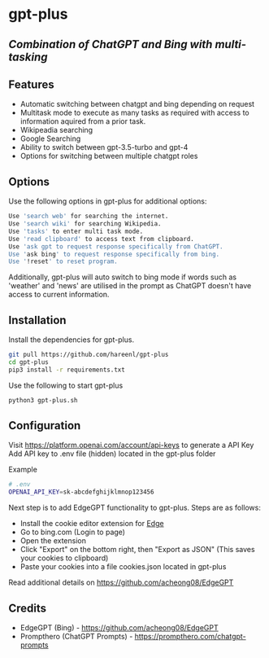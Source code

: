 # gpt-plus
## _Combination of ChatGPT and Bing with multi-tasking_


## Features

- Automatic switching between chatgpt and bing depending on request
- Multitask mode to execute as many tasks as required with access to information aquired from a prior task.
- Wikipeadia searching 
- Google Searching
- Ability to switch between gpt-3.5-turbo and gpt-4
- Options for switching between multiple chatgpt roles

## Options
Use the following options in gpt-plus for additional options:
```sh
Use 'search web' for searching the internet.
Use 'search wiki' for searching Wikipedia.
Use 'tasks' to enter multi task mode.
Use 'read clipboard' to access text from clipboard.
Use 'ask gpt to request response specifically from ChatGPT.
Use 'ask bing' to request response specifically from bing.
Use '!reset' to reset program.
```
Additionally, gpt-plus will auto switch to bing mode if words such as 'weather' and 'news' are utilised in the prompt as ChatGPT doesn't have access to current information.

## Installation
Install the dependencies for gpt-plus.

```sh
git pull https://github.com/hareenl/gpt-plus
cd gpt-plus
pip3 install -r requirements.txt
```

Use the following to start gpt-plus

```sh
python3 gpt-plus.sh
```

## Configuration
Visit https://platform.openai.com/account/api-keys to generate a API Key
Add API key to .env file (hidden) located in the gpt-plus folder

Example

```sh
# .env
OPENAI_API_KEY=sk-abcdefghijklmnop123456
```

Next step is to add EdgeGPT functionality to gpt-plus. Steps are as follows:
- Install the cookie editor extension for [Edge](https://chrome.google.com/webstore/detail/cookie-editor/hlkenndednhfkekhgcdicdfddnkalmdm)
- Go to bing.com (Login to page)
- Open the extension
- Click "Export" on the bottom right, then "Export as JSON" (This saves your cookies to clipboard)
- Paste your cookies into a file cookies.json located in gpt-plus

Read additional details on https://github.com/acheong08/EdgeGPT

## Credits
- EdgeGPT (Bing) - https://github.com/acheong08/EdgeGPT
- Prompthero (ChatGPT Prompts) - https://prompthero.com/chatgpt-prompts

